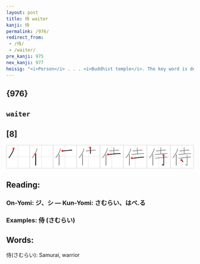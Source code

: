 ```yaml
---
layout: post
title: 侍 waiter
kanji: 侍
permalink: /976/
redirect_from:
 - /侍/
 - /waiter/
pre_kanji: 975
nex_kanji: 977
heisig: "<i>Person</i> . . . <i>Buddhist temple</i>. The key word is deceptively modern, but the kanji is actually another way of writing &quot;samurai.&quot; Be careful not to confuse with <i>attend</i> (Frame 1033)."
---
```


## {976}

## `waiter`

## [8]

<div class="stroke"><img src="../images/E4BE8D.png" /></div>

## Reading:

### On-Yomi: ジ、シ &mdash; Kun-Yomi: さむらい、はべ.る

### Examples: 侍 (さむらい)

## Words:

侍(さむらい): Samurai, warrior
